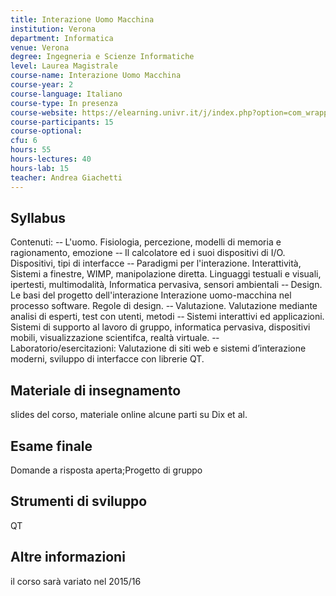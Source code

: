 ```yaml
---
title: Interazione Uomo Macchina
institution: Verona
department: Informatica
venue: Verona
degree: Ingegneria e Scienze Informatiche
level: Laurea Magistrale
course-name: Interazione Uomo Macchina
course-year: 2
course-language: Italiano
course-type: In presenza
course-website: https://elearning.univr.it/j/index.php?option=com_wrapper&Itemid=60&url=/sso/accedi_e.php?go=/e/course/view.php?id=2009
course-participants: 15
course-optional: 
cfu: 6
hours: 55
hours-lectures: 40
hours-lab: 15
teacher: Andrea Giachetti
---
```



 ## Syllabus 
Contenuti:
-­‐ L'uomo. Fisiologia, percezione, modelli di memoria e ragionamento, emozione
-­‐ Il calcolatore ed i suoi dispositivi di I/O. Dispositivi, tipi di interfacce
-­‐ Paradigmi per l'interazione. Interattività, Sistemi a finestre, WIMP, manipolazione diretta. Linguaggi testuali e visuali, ipertesti, multimodalità, Informatica pervasiva, sensori ambientali
-­‐ Design. Le basi del progetto dell'interazione Interazione uomo-macchina nel processo software. Regole di design.
-­‐ Valutazione. Valutazione mediante analisi di esperti, test con utenti, metodi
-­‐ Sistemi interattivi ed applicazioni. Sistemi di supporto al lavoro di gruppo, informatica pervasiva, dispositivi mobili, visualizzazione scientifca,
realtà virtuale.
-­‐ Laboratorio/esercitazioni: Valutazione di siti web e sistemi d’interazione moderni, sviluppo di interfacce con librerie QT.

 ## Materiale di insegnamento 
slides del corso, materiale online
alcune  parti su Dix et al.

 ## Esame finale 
Domande a risposta aperta;Progetto di gruppo

 ## Strumenti di sviluppo 
QT

 ## Altre informazioni 
il corso sarà variato nel 2015/16
